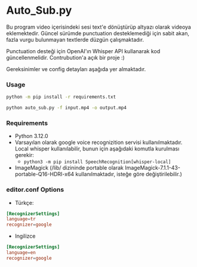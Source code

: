 # Auto_Sub.py
Bu program video içerisindeki sesi text'e dönüştürüp altyazı olarak videoya eklemektedir. Güncel sürümde
punctuation desteklemediği için sabit akan, fazla vurgu bulunmayan textlerde düzgün çalışmaktadır. 

Punctuation desteği için OpenAI'ın Whisper API kullanarak kod güncellenmelidir. Contrubution'a açık bir proje :)

Gereksinimler ve config detayları aşağıda yer almaktadır.

### Usage
```bash
python -m pip install -r requirements.txt
```
```bash
python auto_sub.py -f input.mp4 -o output.mp4
```
 

### Requirements
- Python 3.12.0
- Varsayılan olarak google voice recognizition servisi kullanılmaktadır. Local whisper kullanılabilir, bunun için aşağıdaki komutla kurulması gerekir:
    - `python3 -m pip install SpeechRecognition[whisper-local]`
- ImageMagick (/lib/ dizininde portable olarak ImageMagick-7.1.1-43-portable-Q16-HDRI-x64 kullanılmaktadır, isteğe göre değiştirilebilir.)

### editor.conf Options
- Türkçe:
```conf
[RecognizerSettings]
language=tr
recognizer=google
```

- Ingilizce
```conf
[RecognizerSettings]
language=en
recognizer=google
```


